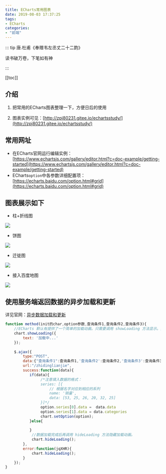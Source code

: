 ```yaml
---
title: ECharts常用图表
date: 2019-08-03 17:37:25
tags:
- ECharts
categories:
- "前端"
---
```


::: tip 唐.杜甫《奉赠韦左丞丈二十二韵》

读书破万卷，下笔如有神

 :::

[[toc]]

## 介绍

1. 把常用的ECharts图表整理一下，方便日后的使用

2. 图表实例可见：[http://zpj80231.gitee.io/echartsstudy/](http://zpj80231.gitee.io/echartsstudy/)


## 常用网址

- 在ECharts官网运行编辑实例：[https://www.echartsjs.com/gallery/editor.html?c=doc-example/getting-started](https://www.echartsjs.com/gallery/editor.html?c=doc-example/getting-started)
- ECharts`option`中各参数详细配置项：[https://echarts.baidu.com/option.html#grid](https://echarts.baidu.com/option.html#grid)

## 图表展示如下

- 柱+折线图

![](/znote/img/EChartsStudy/柱+折线图.png)

- 饼图

![](/znote/categories/img/EChartsStudy/饼图.png)

- 迁徙图

![](/znote/img/EChartsStudy/迁徙图.png)

- 接入百度地图

![](/znote/img/EChartsStudy/接入百度地图.png)

## 使用服务端返回数据的异步加载和更新

详见官网：[异步数据加载和更新](https://echarts.baidu.com/tutorial.html#异步数据加载和更新)

```javascript
function method(init的char,option参数,查询条件1,查询条件2,查询条件3){
	//ECharts 默认有提供了一个简单的加载动画。只需要调用 showLoading 方法显示。数据加载完成后再调用 hideLoading 方法隐藏加载动画。
    chart.showLoading({
		text: '加载中...'
	});
    
	$.ajax({
		type:"POST",
		data:{"查询条件1":查询条件1,'查询条件2':查询条件2,'查询条件3':查询条件3},
        url:"/zhidinglianjie",
        success:function(data){
           if(data){
               	/*注意填入数据的格式：
               	series: [{
                    // 根据名字对应到相应的系列
                    name: '销量',
                    data: [53, 25, 26, 20, 32, 25]
        		}]*/
				option.series[0].data =  data.data
				option.series[1].data = data.categories
				chart.setOption(option);
           }else{
                
           }
            //数据加载完成后再调用 hideLoading 方法隐藏加载动画。
			chart.hideLoading();
        },
        error:function(jqXHR){
			chart.hideLoading();
        }
	});
}
```

